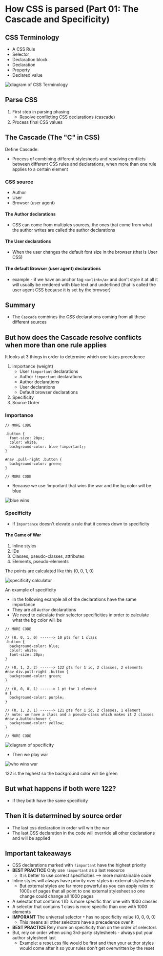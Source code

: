 # How CSS is parsed (Part 01: The Cascade and Specificity)

## CSS Terminology
* A CSS Rule
* Selector
* Declaration block
* Declaration
* Property
* Declared value

![diagram of CSS Terminology](https://i.imgur.com/lD5kQNm.png)

## Parse CSS
1. First step in parsing phasing
    * Resolve conflicting CSS declarations (cascade)
2. Process final CSS values

## The Cascade (The "C" in CSS)
Define Cascade:

* Process of combining different stylesheets and resolving conflicts between different CSS rules and declarations, when more than one rule applies to a certain element

### CSS source
* Author
* User
* Browser (user agent)

#### The Author declarations
* CSS can come from multiples sources, the ones that come from what the author writes are called the author declarations

#### The User declarations
* When the user changes the default font size in the browser (that is User CSS)

#### The default Browser (user agent) declarations
* example - if we have an anchor tag `<a>link</a>` and don't style it at all it will usually be rendered with blue text and underlined (that is called the user agent CSS because it is set by the browser)

## Summary
* The `Cascade` combines the CSS declarations coming from all these different sources

## But how does the Cascade resolve conflicts when more than one rule applies
It looks at 3 things in order to determine which one takes precedence

1. Importance (weight)
    * User `!important` declarations
    * Author `!important` declarations
    * Author declarations
    * User declarations
    * Default browser declarations
2. Specificity
3. Source Order

### Importance
```
// MORE CODE

.button {
  font-size: 20px;
  color: white;
  background-color: blue !important;;
}

#nav .pull-right .button {
  background-color: green;
}

// MORE CODE
```

* Because we use !important that wins the war and the bg color will be blue

![blue wins](https://i.imgur.com/ygrY0cH.png)

### Specificity
* If `Importance` doesn't elevate a rule that it comes down to specificity

#### The Game of War
1. Inline styles
2. IDs
3. Classes, pseudo-classes, attributes
4. Elements, pseudo-elements

The points are calculated like this
(0, 0, 1, 0)

![specificity calculator](https://i.imgur.com/IhhVX3e.png)

An example of specificity

* In the following example all of the declarations have the same importance
* They are all `Author` declarations
* We need to calculate their selector specificities in order to calculate what the bg color will be

```
// MORE CODE

// (0, 0, 1, 0) ------> 10 pts for 1 class
.button {
  background-color: blue;
  color: white;
  font-size: 20px;
}

// (0, 1, 2, 2) ------> 122 pts for 1 id, 2 classes, 2 elements
#nav div.pull-right .button {
  background-color: green;
}

// (0, 0, 0, 1) ------> 1 pt for 1 element
a {
  background-color: purple;
}

// (0, 1, 2, 1) ------> 121 pts for 1 id, 2 classes, 1 element
// note: we have a class and a pseudo-class which makes it 2 classes
#nav a.button:hover {
  background-color: yellow;
}

// MORE CODE
```

![diagram of specificity](https://i.imgur.com/riWULXt.png)

* Then we play war

![who wins war](https://i.imgur.com/c3zozps.png)

122 is the highest so the background color will be green

## But what happens if both were 122?
* If they both have the same specificity

## Then it is determined by source order
* The last css declaration in order will win the war
* The last CSS declaration in the code will override all other declarations and will be applied

## Important takeaways
* CSS declarations marked with `!important` have the highest priority
* **BEST PRACTICE** Only use `!important` as a last resource
    - It is better to use correct specificities --> more maintainable code
* Inline styles will always have priority over styles in external stylesheets
    - But external styles are far more powerful as you can apply rules to 1000s of pages that all point to one external stylesheet so one change could change all 1000 pages
* A selector that contains 1 ID is more specific than one with 1000 classes
* A selector that contains 1 class is more specific than one with 1000 elements
* **IMPORANT** The universal selector `*` has no specificity value (0, 0, 0, 0)
    - This means all other selectors have a precedence over it
* **BEST PRACTICE** Rely more on specificity than on the order of selectors
* But, rely on order when using 3rd-party stylesheets - always put your author stylesheet last
    - Example: a reset.css file would be first and then your author styles would come after it so your rules don't get overwritten by the reset
